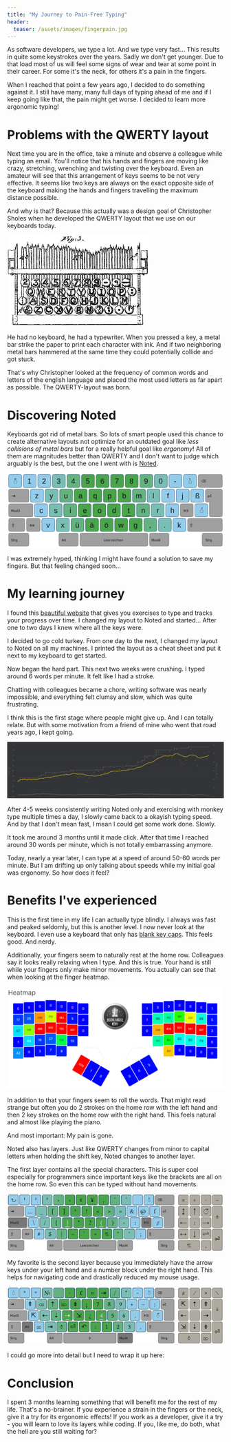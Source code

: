 ```yaml
---
title: "My Journey to Pain-Free Typing"
header:
  teaser: /assets/images/fingerpain.jpg
---
```


As software developers, we type a lot. And we type very fast… This results in quite some keystrokes over the years. Sadly we don't get younger. Due to that load most of us will feel some signs of wear and tear at some point in their career. For some it's the neck, for others it's a pain in the fingers. 

When I reached that point a few years ago, I decided to do something against it. I still have many, many full days of typing ahead of me and if I keep going like that, the pain might get worse. I decided to learn more ergonomic typing!

# Problems with the QWERTY layout
Next time you are in the office, take a minute and observe a colleague while typing an email. You'll notice that his hands and fingers are moving like crazy, stretching, wrenching and twisting over the keyboard. Even an amateur will see that this arrangement of keys seems to be not very effective. It seems like two keys are always on the exact opposite side of the keyboard making the hands and fingers travelling the maximum distance possible. 

And why is that? Because this actually was a design goal of Christopher Sholes when he developed the QWERTY layout that we use on our keyboards today.

![qwerty](/assets/images/qwerty.jpg)

He had no keyboard, he had a typewriter. When you pressed a key, a metal bar strike the paper to print each character with ink. And if two neighboring metal bars hammered at the same time they could potentially collide and got stuck. 

That's why Christopher looked at the frequency of common words and letters of the english language and placed the most used letters as far apart as possible. The QWERTY-layout was born.

# Discovering Noted
Keyboards got rid of metal bars. So lots of smart people used this chance to create alternative layouts not optimize for an outdated goal like *less collisions of metal bars* but for a really helpful goal like *ergonomy*! All of them are magnitudes better than QWERTY and I don't want to judge which arguably is the best, but the one I went with is [Noted](https://dariogoetz.github.io/noted-layout/noted_deutsch.html).

![noted](/assets/images/noted.jpg)

I was extremely hyped, thinking I might have found a solution to save my fingers. But that feeling changed soon...

# My learning journey
I found this [beautiful website](https://monkeytype.com/) that gives you exercises to type and tracks your progress over time. I changed my layout to Noted and started... After one to two days I knew where all the keys were.

I decided to go cold turkey. From one day to the next, I changed my layout to Noted on all my machines. I printed the layout as a cheat sheet and put it next to my keyboard to get started.

Now began the hard part. This next two weeks were crushing. I typed around 6 words per minute. It felt like I had a stroke. 

Chatting with colleagues became a chore, writing software was nearly impossible, and everything felt clumsy and slow, which was quite frustrating.

I think this is the first stage where people might give up. And I can totally relate. But with some motivation from a friend of mine who went that road years ago, I kept going.

![monkeytype](/assets/images/monkeytype.jpg)

After 4-5 weeks consistently writing Noted only and exercising with monkey type multiple times a day, I slowly came back to a okayish typing speed. And by that I don't mean fast, I mean I could get some work done. Slowly.

It took me around 3 months until it made click. After that time I reached around 30 words per minute, which is not totally embarrassing anymore. 

Today, nearly a year later, I can type at a speed of around 50-60 words per minute. But I am drifting up only talking about speeds while my initial goal was ergonomy. So how does it feel?

# Benefits I've experienced
This is the first time in my life I can actually type blindly. I always was fast and peaked seldomly, but this is another level. I now never look at the keyboard. I even use a keyboard that only has [blank key caps](https://amzn.to/4cLLDHO). This feels good. And nerdy.

Additionally, your fingers seem to naturally rest at the home row. Colleagues say it looks really relaxing when I type. And this is true. Your hand is still while your fingers only make minor movements. You actually can see that when looking at the finger heatmap.

![heatmap](/assets/images/heatmap.jpg)

In addition to that your fingers seem to roll the words. That might read strange but often you do 2 strokes on the home row with the left hand and then 2 key strokes on the home row with the right hand. This feels natural and almost like playing the piano. 

And most important: My pain is gone.

Noted also has layers. Just like QWERTY changes from minor to capital letters when holding the shift key, Noted changes to another layer. 

The first layer contains all the special characters. This is super cool especially for programmers since important keys like the brackets are all on the home row. So even this can be typed without hand movements.

![layer1](/assets/images/layer1.jpg)

My favorite is the second layer because you immediately have the arrow keys under your left hand and a number block under the right hand. This helps for navigating code and drastically reduced my mouse usage.

![layer2](/assets/images/layer2.jpg)

I could go more into detail but I need to wrap it up here:

# Conclusion
I spent 3 months learning something that will benefit me for the rest of my life. That's a no-brainer. If you experience a strain in the fingers or the neck, give it a try for its ergonomic effects! If you work as a developer, give it a try - you will learn to love its layers while coding. If you, like me, do both, what the hell are you still waiting for?